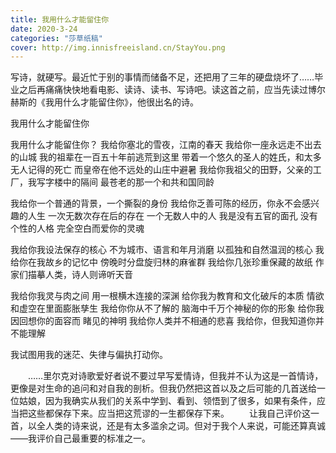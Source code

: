 ```yaml
---
title: 我用什么才能留住你
date: 2020-3-24
categories: "莎草纸稿"
cover: http://img.innisfreeisland.cn/StayYou.png
---
```


写诗，就硬写。最近忙于别的事情而储备不足，还把用了三年的硬盘烧坏了……毕业之后再痛痛快快地看电影、读诗、读书、写诗吧。读这首之前，应当先读过博尔赫斯的《我用什么才能留住你》，他很出名的诗。


我用什么才能留住你

我用什么才能留住你？
我给你塞北的雪夜，江南的春天
我给你一座永远走不出去的山城
我的祖辈在一百五十年前逃荒到这里
带着一个悠久的圣人的姓氏，和太多无人记得的死亡
而皇帝在他不远处的山庄中避暑
我给你我祖父的田野，父亲的工厂，我写字楼中的隔间
最苍老的那一个和共和国同龄

我给你一个普通的背景，一个撕裂的身份
我给你乏善可陈的经历，你永不会感兴趣的人生
一次无数次存在后的存在
一个无数人中的人
我是没有五官的面孔
没有个性的人格
完全空白而爱你的灵魂

我给你我设法保存的核心
不为城市、语言和年月消磨
以孤独和自然温润的核心
我给你在我故乡的记忆中
傍晚时分盘旋归林的麻雀群
我给你几张珍重保藏的故纸
作家们描摹人类，诗人则谛听天音

我给你我灵与肉之间
用一根横木连接的深渊
给你我为教育和文化破斥的本质
情欲和虚空在里面膨胀孳生
我给你你从不了解的
脑海中千万个神秘的你的形象
给你我因回想你的面容而
睹见的神明
我给你人类并不相通的悲喜
我给你，但我知道你并不能理解

我试图用我的迷茫、失律与偏执打动你。

&#8194;&#8194;&#8194;&#8194;……里尔克对诗歌爱好者说不要过早写爱情诗，但我并不认为这是一首情诗，更像是对生命的追问和对自我的剖析。但我仍然把这首以及之后可能的几首送给一位姑娘，因为我确实从我们的关系中学到、看到、领悟到了很多，如果有条件，应当把这些都保存下来。应当把这荒谬的一生都保存下来。
&#8194;&#8194;&#8194;&#8194;让我自己评价这一首，以全人类的诗来说，还是有太多滥余之词。但对于我个人来说，可能还算真诚——我评价自己最重要的标准之一。